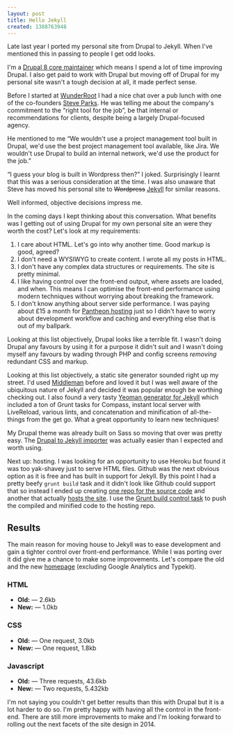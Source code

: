 ```yaml
---
layout: post
title: Hello Jekyll
created: 1388763948
---
```


<p class="intro">Late last year I ported my personal site from Drupal to Jekyll. When I've mentioned this in passing to people I get odd looks.</p>

I'm a [Drupal 8 core maintainer](/blog/seven) which means I spend a lot of time improving Drupal. I also get paid to work with Drupal but moving off of Drupal for my personal site wasn't a tough decision at all, it made perfect sense.

Before I started at [WunderRoot](http://wunderroot.com) I had a nice chat over a pub lunch with one of the co-founders [Steve Parks](http://steveparks.co.uk). He was telling me about the company's commitment to the “right tool for the job”, be that internal or recommendations for clients, despite being a largely Drupal-focused agency.

He mentioned to me “We wouldn't use a project management tool built in Drupal, we'd use the best project management tool available, like Jira. We wouldn't use Drupal to build an internal network, we'd use the product for the job.”

“I guess your blog is built in Wordpress then?” I joked. Surprisingly I learnt that this was a serious consideration at the time. I was also unaware that Steve has moved his personal site to <del>Wordpress</del> [Jekyll](http://www.steveparks.co.uk/) for similar reasons.

Well informed, objective decisions impress me.

In the coming days I kept thinking about this conversation. What benefits was I getting out of using Drupal for my own personal site an were they worth the cost? Let's look at my requirements:

1. I care about HTML. Let's go into why another time. Good markup is good, agreed?
2. I don't need a WYSIWYG to create content. I wrote all my posts in HTML.
3. I don't have any complex data structures or requirements. The site is pretty minimal.
4. I like having control over the front-end output, where assets are loaded, and when. This means I can optimise the front-end performance using modern techniques without worrying about breaking the framework.
5. I don't know anything about server side performance. I was paying about £15 a month for [Pantheon hosting](https://www.getpantheon.com) just so I didn't have to worry about development workflow and caching and everything else that is out of my ballpark.

Looking at this list objectively, Drupal looks like a terrible fit. I wasn't doing Drupal any favours by using it for a purpose it didn't suit and I wasn't doing myself any favours by wading through PHP and config screens *removing* redundant CSS and markup.

Looking at this list objectively, a static site generator sounded right up my street. I'd used [Middleman](http://middlemanapp.com) before and loved it but I was well aware of the ubiquitous nature of Jekyll and decided it was popular enough be worthing checking out. I also found a very tasty [Yeoman generator for Jekyll](https://github.com/robwierzbowski/generator-jekyllrb) which included a ton of Grunt tasks for Compass, instant local server with LiveReload, various lints, and concatenation and minification of all-the-things from the get go. What a great opportunity to learn new techniques!

My Drupal theme was already built on Sass so moving that over was pretty easy. The [Drupal to Jekyll importer](https://github.com/jekyll/jekyll-import/blob/master/lib/jekyll-import/importers/drupal7.rb) was actually easier than I expected and worth using.

Next up: hosting. I was looking for an opportunity to use Heroku but found it was too yak-shavey just to serve HTML files. Github was the next obvious option as it is free and has built in support for Jekyll. By this point I had a pretty beefy `grunt build` task and it didn't look like Github could support that so instead I ended up creating [one repo for the source code](https://github.com/lewisnyman/lewisnyman.co.uk-source) and another that actually [hosts the site](https://github.com/lewisnyman/lewisnyman.github.io). I use the [Grunt build control task](https://github.com/robwierzbowski/grunt-build-control) to push the compiled and minified code to the hosting repo.

## Results

The main reason for moving house to Jekyll was to ease development and gain a tighter control over front-end performance. While I was porting over it did give me a chance to make some improvements. Let's compare the old and the new [homepage](/) (excluding Google Analytics and Typekit).

### HTML

* **Old:** — 2.6kb
* **New:** — 1.0kb

### CSS

* **Old:** — One request, 3.0kb
* **New:** — One request, 1.8kb

### Javascript

* **Old:** — Three requests, 43.6kb
* **New:** — Two requests, 5.432kb

I'm not saying you couldn't get better results than this with Drupal but it is a lot harder to do so. I'm pretty happy with having all the control in the front-end. There are still more improvements to make and I'm looking forward to rolling out the next facets of the site design in 2014.





